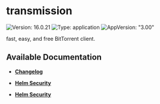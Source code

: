 # transmission

![Version: 16.0.21](https://img.shields.io/badge/Version-16.0.21-informational?style=flat-square) ![Type: application](https://img.shields.io/badge/Type-application-informational?style=flat-square) ![AppVersion: "3.00"](https://img.shields.io/badge/AppVersion-"3.00"-informational?style=flat-square)

fast, easy, and free BitTorrent client.

## Available Documentation

- [**Changelog**](CHANGELOG)

- [**Helm Security**](container-security)

- [**Helm Security**](helm-security)

